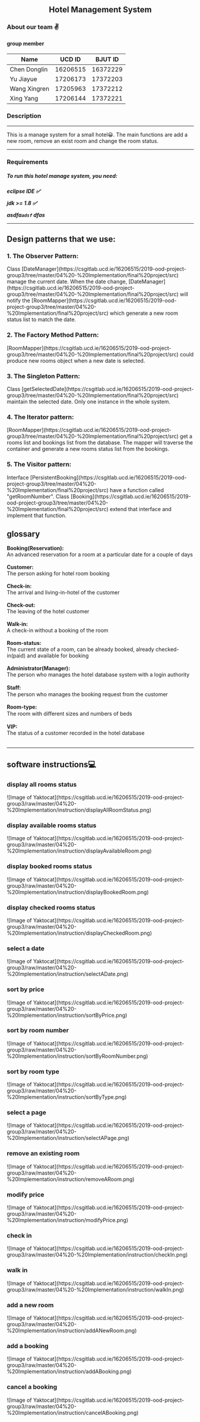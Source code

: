 ## <center>Hotel Management System</center>
### About our team &#x270C;
#### group member

| Name         | UCD ID | BJUT ID |
| ------------ | ------ | ------- |
| Chen Donglin |16206515| 16372229|
| Yu Jiayue    |17206173| 17372203|
| Wang Xingren |17205963|17372212 |
| Xing Yang    |17206144|17372221 |
### Description
<hr>
This is a manage system for a small hotel&#x1f600;. The main functions are add a new room, remove an exist room and change the room status.
<hr>
<h3>Requirements</h3>
<h5>To run this hotel manage system, you need:<h5>
<p>eclipse IDE  &#x2705;</p>
<p>jdk >= 1.8  &#x2705;</p>


asdfa`adsf`  dfas

<hr>
<h2>Design patterns  that we use:</h2>
<h3>1. The Observer Pattern:</h3>
<p>Class [DateManager](https://csgitlab.ucd.ie/16206515/2019-ood-project-group3/tree/master/04%20-%20Implementation/final%20project/src) manage the current date. When the date change, [DateManager](https://csgitlab.ucd.ie/16206515/2019-ood-project-group3/tree/master/04%20-%20Implementation/final%20project/src) will notify the [RoomMapper](https://csgitlab.ucd.ie/16206515/2019-ood-project-group3/tree/master/04%20-%20Implementation/final%20project/src) which generate a new room status list to match the date.
</p>

<h3>2. The Factory Method Pattern:</h3>
<p>[RoomMapper](https://csgitlab.ucd.ie/16206515/2019-ood-project-group3/tree/master/04%20-%20Implementation/final%20project/src) could produce new rooms object when a new date is selected.</p>

<h3>3. The Singleton Pattern:</h3>
<p>Class [getSelectedDate](https://csgitlab.ucd.ie/16206515/2019-ood-project-group3/tree/master/04%20-%20Implementation/final%20project/src) maintain the selected date. Only one instance in the whole system.</p>

<h3>4. The Iterator pattern:</h3>
<p>[RoomMapper](https://csgitlab.ucd.ie/16206515/2019-ood-project-group3/tree/master/04%20-%20Implementation/final%20project/src) get a rooms list and bookings list from the database. The mapper will traverse the container and generate a new rooms status list from the bookings.</p>

<h3>5. The Visitor pattern:</h3>
<p>Interface [PersistentBooking](https://csgitlab.ucd.ie/16206515/2019-ood-project-group3/tree/master/04%20-%20Implementation/final%20project/src) have a function called "getRoomNumber". Class [Booking](https://csgitlab.ucd.ie/16206515/2019-ood-project-group3/tree/master/04%20-%20Implementation/final%20project/src) extend that interface and implement that function.</p>

<h2>glossary</h2>

<strong>Booking(Reservation):</strong><br> An advanced reservation for a room at a particular date for a couple of days<br><br>
<strong>Customer:</strong><br> The person asking for hotel room booking<br><br>
<strong>Check-in:</strong><br> The arrival and living-in-hotel of the customer <br><br>
<strong>Check-out:</strong><br> The leaving of the hotel customer<br><br>
<strong>Walk-in:</strong><br> A check-in without a booking of the room<br><br>
<strong>Room-status:</strong><br> The current state of a room, can be already booked, already checked-in(paid) and available for booking<br><br>
<strong>Administrator(Manager):</strong><br> The person who manages the hotel database system with a login authority<br><br>
<strong>Staﬀ:</strong><br> The person who manages the booking request from the customer<br><br>
<strong>Room-type:</strong><br> The room with diﬀerent sizes and numbers of beds<br><br>
<strong>VIP:</strong><br> The status of a customer recorded in the hotel database<br><br>

<hr>
<h2>software instructions&#x1F4BB;</h2>
<h3>display all rooms status</h3>
![Image of Yaktocat](https://csgitlab.ucd.ie/16206515/2019-ood-project-group3/raw/master/04%20-%20Implementation/instruction/displayAllRoomStatus.png)
<h3>display available rooms status</h3>
![Image of Yaktocat](https://csgitlab.ucd.ie/16206515/2019-ood-project-group3/raw/master/04%20-%20Implementation/instruction/displayAvailableRoom.png)
<h3>display booked rooms status</h3>
![Image of Yaktocat](https://csgitlab.ucd.ie/16206515/2019-ood-project-group3/raw/master/04%20-%20Implementation/instruction/displayBookedRoom.png)
<h3>display checked rooms status</h3>
![Image of Yaktocat](https://csgitlab.ucd.ie/16206515/2019-ood-project-group3/raw/master/04%20-%20Implementation/instruction/displayCheckedRoom.png)
<h3>select a date</h3>
![Image of Yaktocat](https://csgitlab.ucd.ie/16206515/2019-ood-project-group3/raw/master/04%20-%20Implementation/instruction/selectADate.png)
<h3>sort by price</h3>
![Image of Yaktocat](https://csgitlab.ucd.ie/16206515/2019-ood-project-group3/raw/master/04%20-%20Implementation/instruction/sortByPrice.png)
<h3>sort by room number</h3>
![Image of Yaktocat](https://csgitlab.ucd.ie/16206515/2019-ood-project-group3/raw/master/04%20-%20Implementation/instruction/sortByRoomNumber.png)
<h3>sort by room type</h3>
![Image of Yaktocat](https://csgitlab.ucd.ie/16206515/2019-ood-project-group3/raw/master/04%20-%20Implementation/instruction/sortByType.png)



<h3>select a page</h3>
![Image of Yaktocat](https://csgitlab.ucd.ie/16206515/2019-ood-project-group3/raw/master/04%20-%20Implementation/instruction/selectAPage.png)
<h3>remove an existing room</h3>
![Image of Yaktocat](https://csgitlab.ucd.ie/16206515/2019-ood-project-group3/raw/master/04%20-%20Implementation/instruction/removeARoom.png)
<h3>modify price</h3>
![Image of Yaktocat](https://csgitlab.ucd.ie/16206515/2019-ood-project-group3/raw/master/04%20-%20Implementation/instruction/modifyPrice.png)
<h3>check in</h3>
![Image of Yaktocat](https://csgitlab.ucd.ie/16206515/2019-ood-project-group3/raw/master/04%20-%20Implementation/instruction/checkIn.png)
<h3>walk in</h3>
![Image of Yaktocat](https://csgitlab.ucd.ie/16206515/2019-ood-project-group3/raw/master/04%20-%20Implementation/instruction/walkIn.png)
<h3>add a new room</h3>
![Image of Yaktocat](https://csgitlab.ucd.ie/16206515/2019-ood-project-group3/raw/master/04%20-%20Implementation/instruction/addANewRoom.png)
<h3>add a booking</h3>
![Image of Yaktocat](https://csgitlab.ucd.ie/16206515/2019-ood-project-group3/raw/master/04%20-%20Implementation/instruction/addABooking.png)
<h3>cancel a booking</h3>
![Image of Yaktocat](https://csgitlab.ucd.ie/16206515/2019-ood-project-group3/raw/master/04%20-%20Implementation/instruction/cancelABooking.png)